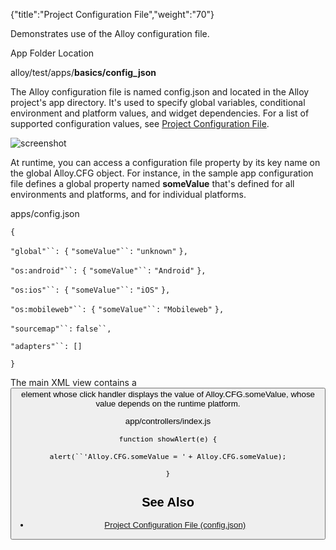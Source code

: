 {"title":"Project Configuration File","weight":"70"}

Demonstrates use of the Alloy configuration file.

App Folder Location

alloy/test/apps/**basics/config\_json**

The Alloy configuration file is named config.json and located in the Alloy project's app directory. It's used to specify global variables, conditional environment and platform values, and widget dependencies. For a list of supported configuration values, see [Project Configuration File](/docs/appc/Alloy_Framework/Alloy_How-tos/Alloy_Reference_Guides/Project_Configuration_File_(config.json)/).

![screenshot](/Images/appc/download/attachments/41845683/screenshot.png)

At runtime, you can access a configuration file property by its key name on the global Alloy.CFG object. For instance, in the sample app configuration file defines a global property named **someValue** that's defined for all environments and platforms, and for individual platforms.

apps/config.json

`{`

`"global"``: {` `"someValue"``:` `"unknown"` `},`

`"os:android"``: {` `"someValue"``:` `"Android"` `},`

`"os:ios"``: {` `"someValue"``:` `"iOS"` `},`

`"os:mobileweb"``: {` `"someValue"``:` `"Mobileweb"` `},`

`"sourcemap"``:` `false``,`

`"adapters"``: []`

`}`

The main XML view contains a <Button/> element whose click handler displays the value of Alloy.CFG.someValue, whose value depends on the runtime platform.

app/controllers/index.js

`function showAlert(e) {`

`alert(``'Alloy.CFG.someValue = '` `+ Alloy.CFG.someValue);`

`}`

## See Also

* [Project Configuration File (config.json)](/docs/appc/Alloy_Framework/Alloy_How-tos/Alloy_Reference_Guides/Project_Configuration_File_(config.json)/)
